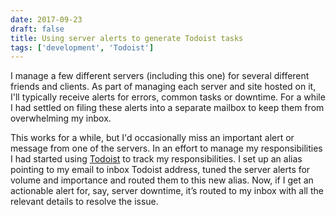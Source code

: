```yaml
---
date: 2017-09-23
draft: false
title: Using server alerts to generate Todoist tasks
tags: ['development', 'Todoist']
---
```


I manage a few different servers (including this one) for several different friends and clients. As part of managing each server and site hosted on it, I'll typically receive alerts for errors, common tasks or downtime. For a while I had settled on filing these alerts into a separate mailbox to keep them from overwhelming my inbox.<!-- excerpt -->

This works for a while, but I'd occasionally miss an important alert or message from one of the servers. In an effort to manage my responsibilities I had started using [Todoist](https://todoist.com) to track my responsibilities. I set up an alias pointing to my email to inbox Todoist address, tuned the server alerts for volume and importance and routed them to this new alias. Now, if I get an actionable alert for, say, server downtime, it’s routed to my inbox with all the relevant details to resolve the issue.
